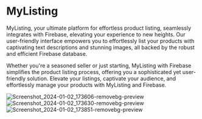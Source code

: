 # MyListing

MyListing, your ultimate platform for effortless product listing, seamlessly integrates with Firebase, elevating your experience to new heights. Our user-friendly interface empowers you to effortlessly list your products with captivating text descriptions and stunning images, all backed by the robust and efficient Firebase database.

Whether you're a seasoned seller or just starting, MyListing with Firebase simplifies the product listing process, offering you a sophisticated yet user-friendly solution. Elevate your listings, captivate your audience, and effortlessly manage your products with MyListing and Firebase.


![Screenshot_2024-01-02_173606-removebg-preview](https://github.com/xkvnxx/MyListing/assets/132749552/f4781852-7c65-49d0-8038-b8bff11409f4)
![Screenshot_2024-01-02_173630-removebg-preview](https://github.com/xkvnxx/MyListing/assets/132749552/48d131dc-db86-48d1-a4bb-dbcea28e12c6)
![Screenshot_2024-01-02_173851-removebg-preview](https://github.com/xkvnxx/MyListing/assets/132749552/99e21d7b-7d3b-4509-ba7b-0cc5c8444eec)
